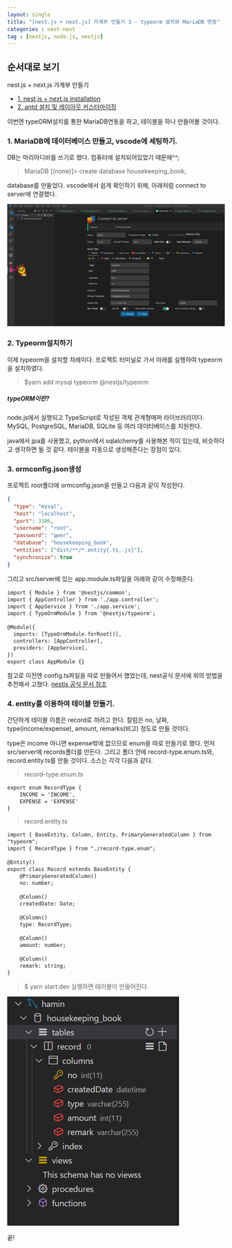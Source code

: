 ```yaml
---
layout: single
title: "[nest.js + next.js] 가계부 만들기 3 - typeorm 설치와 MariaDB 연동"
categories : nest-next
tag : [nestjs, node.js, nextjs]
---
```


## 순서대로 보기
nest.js + next.js 가계부 만들기                                            
- [1. nest.js + next.js installation](https://iamhmin.github.io/nestjs/housekeeping-book-1/) 
- [2. antd 설치 및 레이아웃 커스터마이징 ](https://iamhmin.github.io/nestjs/housekeeping-book-2/)       


이번엔 typeORM설치를 통한 MariaDB연동을 하고, 테이블을 하나 만들어볼 것이다.

### 1. MariaDB에 데이터베이스 만들고, vscode에 세팅하기.

DB는 마리아디비를 쓰기로 했다. 컴퓨터에 설치되어있었기 때문에^^; 

>MariaDB [(none)]> create database housekeeping_book;

database를 만들었다. vscode에서 쉽게 확인하기 위해, 아래처럼 connect to server에 연결했다.

![Alt text](/assets/images/20220526_175332299.png)


### 2. Typeorm설치하기
이제 typeorm을 설치할 차례이다. 프로젝트 터미널로 가서 아래를 실행하여 typeorm을 설치하였다.

>$yarn add mysql typeorm @nestjs/typeorm


##### typeORM이란?
node.js에서 실행되고 TypeScript로 작성된 객체 관계형매퍼 라이브러리이다.
MySQL, PostgreSQL, MariaDB, SQLite 등 여러 데이터베이스를 지원한다.

java에서 jpa를 사용했고, python에서 sqlalchemy를 사용해본 적이 있는데, 비슷하다고 생각하면 될 것 같다. 테이블을 자동으로 생성해준다는 장점이 있다.


### 3. ormconfig.json생성
프로젝트 root폴더에 ormconfig.json을 만들고 다음과 같이 작성한다.


```json
{
  "type": "mysql",
  "host": "localhost",
  "port": 3306,
  "username": "root",
  "password": "qwer",
  "database": "housekeeping_book",
  "entities": ["dist/**/*.entity{.ts,.js}"],
  "synchronize": true
}
```
그리고 src/server에 있는 app.module.ts파일을 아래와 같이 수정해준다.

```
import { Module } from '@nestjs/common';
import { AppController } from './app.controller';
import { AppService } from './app.service';
import { TypeOrmModule } from '@nestjs/typeorm';

@Module({
  imports: [TypeOrmModule.forRoot()],
  controllers: [AppController],
  providers: [AppService],
})
export class AppModule {}

```

참고로 이전엔 config.ts파일을 따로 만들어서 했었는데, nest공식 문서에 위의 방법을 추천해서 고쳤다.
[nestjs 공식 문서 참조](https://docs.nestjs.com/techniques/database/) 


### 4. entity를 이용하여 테이블 만들기.
간단하게 테이블 이름은 record로 하려고 한다.
칼럼은 no, 날짜, type(income/expense), amount, remarks(비고) 정도로 만들 것이다.

type은 income 아니면 expense밖에 없으므로 enum을 따로 만들기로 했다.
먼저 src/server에 records폴더를 만든다. 그리고 폴더 안에 record-type.enum.ts와, record.entity.ts를 만들 것이다. 소스는 각각 다음과 같다. 


>record-type.enum.ts

```
export enum RecordType {
    INCOME = 'INCOME',
    EXPENSE = 'EXPENSE'
}
```

>record.entity.ts

```
import { BaseEntity, Column, Entity, PrimaryGeneratedColumn } from "typeorm";
import { RecordType } from "./record-type.enum";

@Entity()
export class Record extends BaseEntity {
    @PrimaryGeneratedColumn()
    no: number;

    @Column()
    createdDate: Date;

    @Column()
    type: RecordType;

    @Column()
    amount: number;

    @Column()
    remark: string;
}
```


>$ yarn start:dev
실행하면 테이블이 만들어진다.


![Alt text](/assets/images/20220526_180447015.png)

끝!

